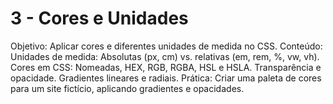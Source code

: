 # 3 - Cores e Unidades

Objetivo: Aplicar cores e diferentes unidades de medida no CSS.
Conteúdo:
Unidades de medida: Absolutas (px, cm) vs. relativas (em, rem, %, vw, vh).
Cores em CSS: Nomeadas, HEX, RGB, RGBA, HSL e HSLA.
Transparência e opacidade.
Gradientes lineares e radiais.
Prática: Criar uma paleta de cores para um site fictício, aplicando gradientes e opacidades.